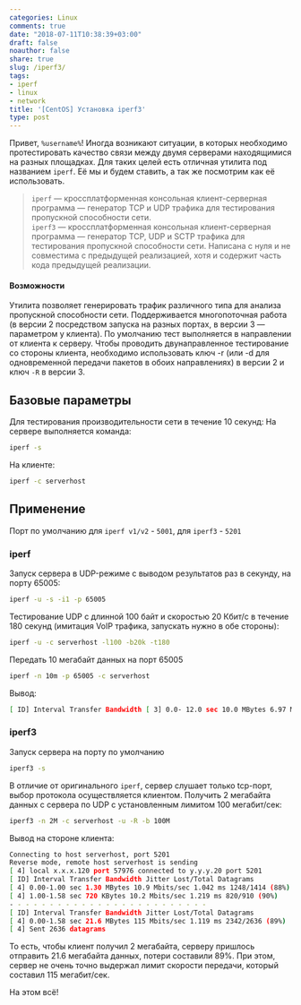 ```yaml
---
categories: Linux
comments: true
date: "2018-07-11T10:38:39+03:00"
draft: false
noauthor: false
share: true
slug: /iperf3/
tags:
- iperf
- linux
- network
title: '[CentOS] Установка iperf3'
type: post
---
```


Привет, `%username%`! Иногда возникают ситуации, в которых необходимо протестировать качество связи между двумя серверами находящимися на разных площадках. Для таких целей есть отличная утилита под названием `iperf`. Её мы и будем ставить, а так же посмотрим как её использовать.

> `iperf` — кроссплатформенная консольная клиент-серверная программа — генератор TCP и UDP трафика для тестирования пропускной способности сети.  
> `iperf3` — кроссплатформенная консольная клиент-серверная программа — генератор TCP, UDP и SCTP трафика для тестирования пропускной способности сети. Написана с нуля и не совместима с предыдущей реализацией, хотя и содержит часть кода предыдущей реализации.

#### Возможности

Утилита позволяет генерировать трафик различного типа для анализа пропускной способности сети. Поддерживается многопоточная работа (в версии 2 посредством запуска на разных портах, в версии 3 — параметром у клиента). По умолчанию тест выполняется в направлении от клиента к серверу. Чтобы проводить двунаправленное тестирование со стороны клиента, необходимо использовать ключ -r (или -d для одновременной передачи пакетов в обоих направлениях) в версии 2 и ключ `-R` в версии 3.

## **Базовые параметры**

Для тестирования производительности сети в течение 10 секунд: На сервере выполняется команда:

```bash
iperf -s
```

На клиенте:

```bash
iperf -c serverhost
```

## **Применение**

Порт по умолчанию для `iperf v1/v2` -  `5001`, для `iperf3` - `5201`

### **iperf**

Запуск сервера в UDP-режиме с выводом результатов раз в секунду, на порту 65005:

```bash
iperf -u -s -i1 -p 65005
```

Тестирование UDP с длинной 100 байт и скоростью 20 Кбит/с в течение 180 секунд (имитация VoIP трафика, запускать нужно в обе стороны):

```bash
iperf -u -c serverhost -l100 -b20k -t180
```

Передать 10 мегабайт данных на порт 65005

```bash
iperf -n 10m -p 65005 -c serverhost
```

Вывод:

```bash
[ ID] Interval Transfer Bandwidth [ 3] 0.0- 12.0 sec 10.0 MBytes 6.97 Mbits/sec
```

### **iperf3**

Запуск сервера на порту по умолчанию
```bash
iperf3 -s
```
В отличие от оригинального `iperf`, сервер слушает только tcp-порт, выбор протокола осуществляется клиентом. Получить 2 мегабайта данных с сервера по UDP с установленным лимитом 100 мегабит/сек:

```bash
iperf3 -n 2M -c serverhost -u -R -b 100M
```

Вывод на стороне клиента:

```bash
Connecting to host serverhost, port 5201 
Reverse mode, remote host serverhost is sending
[ 4] local x.x.x.120 port 57976 connected to y.y.y.20 port 5201 
[ ID] Interval Transfer Bandwidth Jitter Lost/Total Datagrams 
[ 4] 0.00-1.00 sec 1.30 MBytes 10.9 Mbits/sec 1.042 ms 1248/1414 (88%) 
[ 4] 1.00-1.58 sec 720 KBytes 10.2 Mbits/sec 1.219 ms 820/910 (90%)
- - - - - - - - - - - - - - - - - - - - - - - - - 
[ ID] Interval Transfer Bandwidth Jitter Lost/Total Datagrams 
[ 4] 0.00-1.58 sec 21.6 MBytes 115 Mbits/sec 1.119 ms 2342/2636 (89%) 
[ 4] Sent 2636 datagrams
```

То есть, чтобы клиент получил 2 мегабайта, серверу пришлось отправить 21.6 мегабайта данных, потери составили 89%. При этом, сервер не очень точно выдержал лимит скорости передачи, который составил 115 мегабит/сек.

На этом всё!

